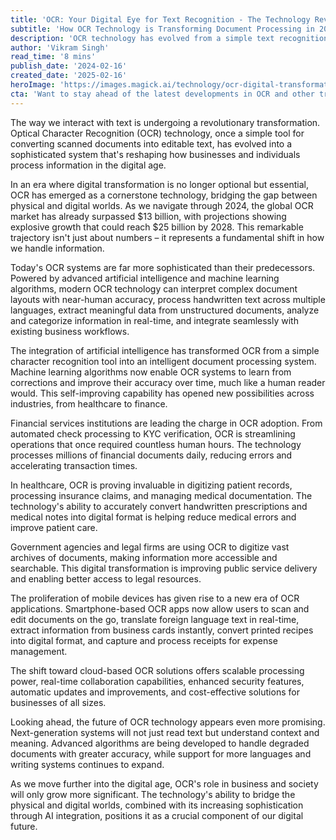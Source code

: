 ```yaml
---
title: 'OCR: Your Digital Eye for Text Recognition - The Technology Revolutionizing How We Process Information'
subtitle: 'How OCR Technology is Transforming Document Processing in 2024'
description: 'OCR technology has evolved from a simple text recognition tool into a sophisticated system revolutionizing how businesses process information. With the global OCR market projected to reach $25 billion by 2028, discover how AI-powered OCR is transforming industries and shaping our digital future.'
author: 'Vikram Singh'
read_time: '8 mins'
publish_date: '2024-02-16'
created_date: '2025-02-16'
heroImage: 'https://images.magick.ai/technology/ocr-digital-transformation.jpg'
cta: 'Want to stay ahead of the latest developments in OCR and other transformative technologies? Follow us on LinkedIn for regular insights and updates on the future of digital transformation.'
---
```


The way we interact with text is undergoing a revolutionary transformation. Optical Character Recognition (OCR) technology, once a simple tool for converting scanned documents into editable text, has evolved into a sophisticated system that's reshaping how businesses and individuals process information in the digital age.

In an era where digital transformation is no longer optional but essential, OCR has emerged as a cornerstone technology, bridging the gap between physical and digital worlds. As we navigate through 2024, the global OCR market has already surpassed $13 billion, with projections showing explosive growth that could reach $25 billion by 2028. This remarkable trajectory isn't just about numbers – it represents a fundamental shift in how we handle information.

Today's OCR systems are far more sophisticated than their predecessors. Powered by advanced artificial intelligence and machine learning algorithms, modern OCR technology can interpret complex document layouts with near-human accuracy, process handwritten text across multiple languages, extract meaningful data from unstructured documents, analyze and categorize information in real-time, and integrate seamlessly with existing business workflows.

The integration of artificial intelligence has transformed OCR from a simple character recognition tool into an intelligent document processing system. Machine learning algorithms now enable OCR systems to learn from corrections and improve their accuracy over time, much like a human reader would. This self-improving capability has opened new possibilities across industries, from healthcare to finance.

Financial services institutions are leading the charge in OCR adoption. From automated check processing to KYC verification, OCR is streamlining operations that once required countless human hours. The technology processes millions of financial documents daily, reducing errors and accelerating transaction times.

In healthcare, OCR is proving invaluable in digitizing patient records, processing insurance claims, and managing medical documentation. The technology's ability to accurately convert handwritten prescriptions and medical notes into digital format is helping reduce medical errors and improve patient care.

Government agencies and legal firms are using OCR to digitize vast archives of documents, making information more accessible and searchable. This digital transformation is improving public service delivery and enabling better access to legal resources.

The proliferation of mobile devices has given rise to a new era of OCR applications. Smartphone-based OCR apps now allow users to scan and edit documents on the go, translate foreign language text in real-time, extract information from business cards instantly, convert printed recipes into digital format, and capture and process receipts for expense management.

The shift toward cloud-based OCR solutions offers scalable processing power, real-time collaboration capabilities, enhanced security features, automatic updates and improvements, and cost-effective solutions for businesses of all sizes.

Looking ahead, the future of OCR technology appears even more promising. Next-generation systems will not just read text but understand context and meaning. Advanced algorithms are being developed to handle degraded documents with greater accuracy, while support for more languages and writing systems continues to expand.

As we move further into the digital age, OCR's role in business and society will only grow more significant. The technology's ability to bridge the physical and digital worlds, combined with its increasing sophistication through AI integration, positions it as a crucial component of our digital future.